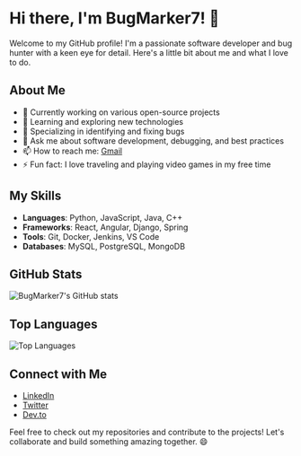 # Hi there, I'm BugMarker7! 👋

Welcome to my GitHub profile! I'm a passionate software developer and bug hunter with a keen eye for detail. Here's a little bit about me and what I love to do.

## About Me

- 🔭 Currently working on various open-source projects
- 🌱 Learning and exploring new technologies
- 🐛 Specializing in identifying and fixing bugs
- 💬 Ask me about software development, debugging, and best practices
- 📫 How to reach me: [Gmail](mailto:lxg199788@gmail.com)
- ⚡ Fun fact: I love traveling and playing video games in my free time

## My Skills

- **Languages**: Python, JavaScript, Java, C++
- **Frameworks**: React, Angular, Django, Spring
- **Tools**: Git, Docker, Jenkins, VS Code
- **Databases**: MySQL, PostgreSQL, MongoDB

## GitHub Stats

![BugMarker7's GitHub stats](https://github-readme-stats.vercel.app/api?username=BugMarker7&show_icons=true&theme=radical)

## Top Languages

![Top Languages](https://github-readme-stats.vercel.app/api/top-langs/?username=BugMarker7&layout=compact&theme=radical)

## Connect with Me

- [LinkedIn](https://www.linkedin.com/)
- [Twitter](https://twitter.com/)
- [Dev.to](https://dev.to/)

Feel free to check out my repositories and contribute to the projects! Let's collaborate and build something amazing together. 😄
